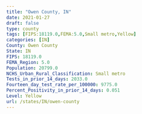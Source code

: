 ```yaml
---
title: "Owen County, IN"
date: 2021-01-27
draft: false
type: county
tags: [FIPS:18119.0,FEMA:5.0,Small metro,Yellow]
categories: [IN]
County: Owen County
State: IN
FIPS: 18119.0
FEMA_Region: 5.0
Population: 20799.0
NCHS_Urban_Rural_Classification: Small metro
Tests_in_prior_14_days: 2033.0
Fourteen_day_test_rate_per_100000: 9775.0
Percent_Positivity_in_prior_14_days: 0.051
Level: Yellow
url: /states/IN/owen-county
---
```



